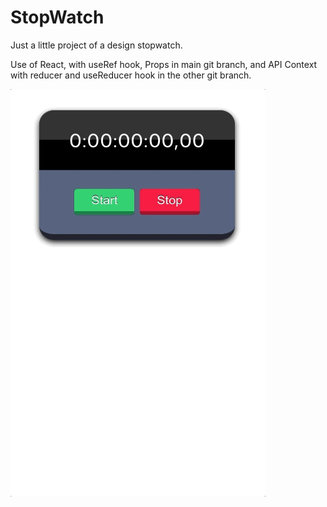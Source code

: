 # StopWatch  

Just a little project of a design stopwatch.  

Use of React, with useRef hook, Props in main git branch, and API Context with reducer and useReducer hook in the other git branch.

![GIF Widget Meteo](./docs/stopwatch.gif)